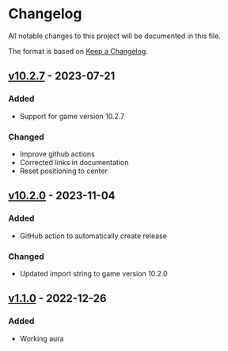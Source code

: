 # Changelog

All notable changes to this project will be documented in this file.

The format is based on [Keep a Changelog](https://keepachangelog.com/en/1.0.0/).

## [v10.2.7] - 2023-07-21

### Added

- Support for game version 10.2.7

### Changed

- Improve github actions
- Corrected links in documentation
- Reset positioning to center

## [v10.2.0] - 2023-11-04

### Added

- GitHub action to automatically create release

### Changed

- Updated import string to game version 10.2.0

## [v1.1.0] - 2022-12-26

### Added

- Working aura

[v1.1.0]: https://github.com/yuqo2450/wow_wa_cloudburst/compare/v1.1.0
[v10.2.0]: https://github.com/yuqo2450/wow_wa_cloudburst/compare/v1.1.0...v10.2.0
[v10.2.7]: https://github.com/yuqo2450/wow_wa_cloudburst/compare/v10.2.0...v10.2.7
